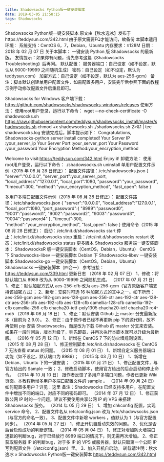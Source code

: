 ```yaml
---
title: Shadowsocks Python版一键安装脚本
date: 2019-03-05 21:58:15
tags: Shadowsocks
---
```

Shadowsocks Python版一键安装脚本
原文由【秋水逸冰】发布于https://teddysun.com/342.html
由于原文需要FQ才能访问，故备份
本脚本适用环境：
系统支持：CentOS 6，7，Debian，Ubuntu
内存要求：≥128M
日期：2018 年 02 月 07 日
关于本脚本：
一键安装 Python 版 Shadowsocks 的最新版。
友情提示：如果你有问题，请先参考这篇《Shadowsocks Troubleshooting》后再问。
默认配置：
服务器端口：自己设定（如不设定，默认从 9000-19999 之间随机生成）
密码：自己设定（如不设定，默认为 teddysun.com）
加密方式：自己设定（如不设定，默认为 aes-256-gcm）
备注：脚本默认创建单用户配置文件，如需配置多用户，安装完毕后参照下面的教程示例手动修改配置文件后重启即可。
<!--more-->
Shadowsocks for Windows 客户端下载：
https://github.com/shadowsocks/shadowsocks-windows/releases
使用方法：
使用root用户登录，运行以下命令：
wget --no-check-certificate -O shadowsocks.sh https://raw.githubusercontent.com/teddysun/shadowsocks_install/master/shadowsocks.sh
chmod +x shadowsocks.sh
./shadowsocks.sh 2>&1 | tee shadowsocks.log
安装完成后，脚本提示如下：
Congratulations, Shadowsocks-python server install completed!
Your Server IP        :your_server_ip
Your Server Port      :your_server_port
Your Password         :your_password
Your Encryption Method:your_encryption_method

Welcome to visit:https://teddysun.com/342.html
Enjoy it!
卸载方法：
使用root用户登录，运行以下命令：
./shadowsocks.sh uninstall
单用户配置文件示例（2015 年 08 月 28 日修正）：
配置文件路径：/etc/shadowsocks.json
{
    "server":"0.0.0.0",
    "server_port":your_server_port,
    "local_address":"127.0.0.1",
    "local_port":1080,
    "password":"your_password",
    "timeout":300,
    "method":"your_encryption_method",
    "fast_open": false
}

多用户多端口配置文件示例（2015 年 08 月 28 日修正）：
配置文件路径：/etc/shadowsocks.json
{
    "server":"0.0.0.0",
    "local_address":"127.0.0.1",
    "local_port":1080,
    "port_password":{
         "8989":"password0",
         "9001":"password1",
         "9002":"password2",
         "9003":"password3",
         "9004":"password4"
    },
    "timeout":300,
    "method":"your_encryption_method",
    "fast_open": false
}
使用命令（2015 年 08 月 28 日修正）：
启动：/etc/init.d/shadowsocks start
停止：/etc/init.d/shadowsocks stop
重启：/etc/init.d/shadowsocks restart
状态：/etc/init.d/shadowsocks status
更多版本 Shadowsocks 服务端一键安装脚本：
ShadowsocksR 版一键安装脚本（CentOS，Debian，Ubuntu）
CentOS 下 Shadowsocks-libev 一键安装脚本
Debian 下 Shadowsocks-libev 一键安装脚本
Shadowsocks-go 一键安装脚本（CentOS，Debian，Ubuntu）
Shadowsocks 一键安装脚本（四合一）
参考链接：
https://teddysun.com/339.html
更新日志
（2018 年 02 月 07 日）
1、修改：将默认端口从 8989 改为从 9000-19999 之间随机生成。
（2017 年 07 月 21 日）
1、修正：默认加密方式从 aes-256-cfb 改为 aes-256-gcm（官方原版客户端支持该加密方式）；
2、新增：安装时可选 16 种加密方式的其中之一。如下所示：
aes-256-gcm
aes-192-gcm
aes-128-gcm
aes-256-ctr
aes-192-ctr
aes-128-ctr
aes-256-cfb
aes-192-cfb
aes-128-cfb
camellia-128-cfb
camellia-192-cfb
camellia-256-cfb
chacha20-ietf-poly1305
chacha20-ietf
chacha20
rc4-md5
（2016 年 08 月 18 日）
1、修正：默认安装 Github 上 master 分支最新版本（目前为 2.9.0）。
2、修正：由于原作者已经不再更新 pip 下的源代码，故不再使用 pip 安装 Shadowsocks，而是改为下载 Github 的 master 分支来安装。如果在一段时间后，版本升级了，则先卸载，并再次执行本脚本就可以升级为最新版。
（2016 年 05 月 12 日）
1、新增在 CentOS 7 下的防火墙规则设置。
（2015 年 08 月 28 日）
1、修正控制脚本 /etc/init.d/shadowsocks 在 CentOS 7 无法查看 status 的问题。
（2015 年 08 月 01 日）
1、新增自定义服务器端口功能（如不设定，默认端口为 8989）；
（2015 年 03 月 10 日）
1、新增在 Debian、Ubuntu 下的一键安装；
（2015 年 01 月 21 日）
1、修正配置文件，与官方给出的 Sample 一致；
2、修改启动脚本，使用官方给出的后台启动和停止命令。
（2014 年 10 月 10 日）
跟作者反馈了多用户多端口问题，作者已更新 Wiki 页面。本教程新增多用户多端口配置文件的 sample 。
（2014 年 09 月 24 日）
如何配置多用户？详见：这里
备注：Shadowsocks 已经支持多用户，在配置文件中增加不同的端口，对应不同的密码即可。
（2014 年 07 月 12 日）
1、修正获取公网 IP 时的一个问题。建议不要使用共享公网 IP 的 VPS 来搭建 Shadowsocks 服务。
（2014 年 05 月 29 日）
1、增加 chkconfig 配置，实现 service 命令。
2、配置文件名从 /etc/config.json 改为 /etc/shadowsocks.json（与官方的命名一致）。
3、配置文件中新增 workers ，值默认为 1（与官方配置同步）。
（2014 年 05 月 27 日）
1、修正开机自启动失效的问题。
2、优化是否后台启动成功的判断逻辑。
（2014 年 05 月 04 日）
1、修正对增加防火墙端口逻辑的判断bug，对于已经放行 8989 端口的情况下，则无需再次增加。
2、修正获取服务器 IP 的判断bug，对于多 IP 的 VPS 或服务器，默认只取第一个公网 IP 写到配置文件（/etc/config.json）里。
3、加入开机自启动。
转载请注明：秋水逸冰 » Shadowsocks Python版一键安装脚本 https://teddysun.com/342.html
